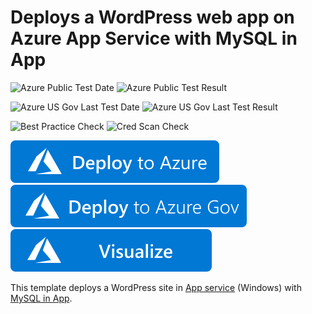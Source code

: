 # Deploys a WordPress web app on Azure App Service with MySQL in App

![Azure Public Test Date](https://azurequickstartsservice.blob.core.windows.net/badges/wordpress-app-service-mysql-inapp/PublicLastTestDate.svg)
![Azure Public Test Result](https://azurequickstartsservice.blob.core.windows.net/badges/wordpress-app-service-mysql-inapp/PublicDeployment.svg)

![Azure US Gov Last Test Date](https://azurequickstartsservice.blob.core.windows.net/badges/wordpress-app-service-mysql-inapp/FairfaxLastTestDate.svg)
![Azure US Gov Last Test Result](https://azurequickstartsservice.blob.core.windows.net/badges/wordpress-app-service-mysql-inapp/FairfaxDeployment.svg)

![Best Practice Check](https://azurequickstartsservice.blob.core.windows.net/badges/wordpress-app-service-mysql-inapp/BestPracticeResult.svg)
![Cred Scan Check](https://azurequickstartsservice.blob.core.windows.net/badges/wordpress-app-service-mysql-inapp/CredScanResult.svg)

[![Deploy To Azure](https://raw.githubusercontent.com/Azure/azure-quickstart-templates/master/1-CONTRIBUTION-GUIDE/images/deploytoazure.svg?sanitize=true)](https://portal.azure.com/#create/Microsoft.Template/uri/https%3A%2F%2Fraw.githubusercontent.com%2FAzure%2Fazure-quickstart-templates%2Fmaster%2Fwordpress-app-service-mysql-inapp%2Fazuredeploy.json)
[![Deploy To Azure US Gov](https://raw.githubusercontent.com/Azure/azure-quickstart-templates/master/1-CONTRIBUTION-GUIDE/images/deploytoazuregov.svg?sanitize=true)](https://portal.azure.us/#create/Microsoft.Template/uri/https%3A%2F%2Fraw.githubusercontent.com%2FAzure%2Fazure-quickstart-templates%2Fmaster%2Fwordpress-app-service-mysql-inapp%2Fazuredeploy.json)
[![Visualize](https://raw.githubusercontent.com/Azure/azure-quickstart-templates/master/1-CONTRIBUTION-GUIDE/images/visualizebutton.svg?sanitize=true)](http://armviz.io/#/?load=https%3A%2F%2Fraw.githubusercontent.com%2FAzure%2Fazure-quickstart-templates%2Fmaster%2Fwordpress-app-service-mysql-inapp%2Fazuredeploy.json)

This template deploys a WordPress site in
[App service](https://docs.microsoft.com/azure/app-service/) (Windows) with
[MySQL in App](https://blogs.msdn.microsoft.com/appserviceteam/2017/03/06/announcing-general-availability-for-mysql-in-app/).
